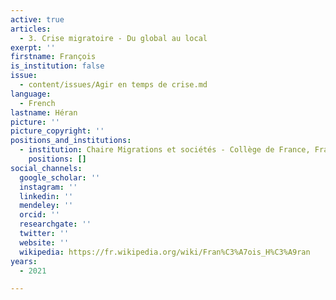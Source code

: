 ```yaml
---
active: true
articles:
  - 3. Crise migratoire - Du global au local
exerpt: ''
firstname: François
is_institution: false
issue:
  - content/issues/Agir en temps de crise.md
language:
  - French
lastname: Héran
picture: ''
picture_copyright: ''
positions_and_institutions:
  - institution: Chaire Migrations et sociétés - Collège de France, France
    positions: []
social_channels:
  google_scholar: ''
  instagram: ''
  linkedin: ''
  mendeley: ''
  orcid: ''
  researchgate: ''
  twitter: ''
  website: ''
  wikipedia: https://fr.wikipedia.org/wiki/Fran%C3%A7ois_H%C3%A9ran
years:
  - 2021

---
```

